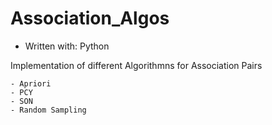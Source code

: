 # Association_Algos 

- Written with: Python

Implementation of different Algorithmns for Association Pairs
```
- Apriori
- PCY
- SON 
- Random Sampling
```
